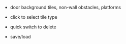 * door background tiles, non-wall obstacles, platforms

* click to select tile type

* quick switch to delete

* save/load

